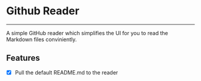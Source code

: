 # Github Reader
---------------

A simple GitHub reader which simplifies the UI for you to read the Markdown files conviniently.

## Features
- [x] Pull the default README.md to the reader